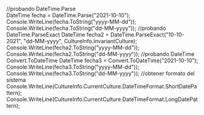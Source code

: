//probando DateTime.Parse  
        DateTime fecha = DateTime.Parse("2021-10-10");
        Console.WriteLine(fecha.ToString("yyyy-MM-dd"));
        Console.WriteLine(fecha.ToString("dd-MM-yyyy"));
        //probando DateTime.ParseExact
        DateTime fecha2 = DateTime.ParseExact("10-10-2021", "dd-MM-yyyy", CultureInfo.InvariantCulture);
        Console.WriteLine(fecha2.ToString("yyyy-MM-dd"));
        Console.WriteLine(fecha2.ToString("dd-MM-yyyy"));
        //probando DateTime Convert.ToDateTime
        DateTime fecha3 = Convert.ToDateTime("2021-10-10");
        Console.WriteLine(fecha3.ToString("yyyy-MM-dd"));
        Console.WriteLine(fecha3.ToString("dd-MM-yyyy"));
        //obtener formato del sistema
        Console.WriteLine(CultureInfo.CurrentCulture.DateTimeFormat.ShortDatePattern);
        Console.WriteLine(CultureInfo.CurrentCulture.DateTimeFormat.LongDatePattern);
